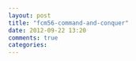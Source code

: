 ```yaml
---
layout: post
title: "fcm56-command-and-conquer"
date: 2012-09-22 13:20
comments: true
categories: 
---
```

